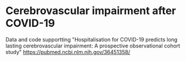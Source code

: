 # Cerebrovascular impairment after COVID-19 
Data and code supportting "Hospitalisation for COVID-19 predicts long lasting cerebrovascular impairment: A prospective observational cohort study"
https://pubmed.ncbi.nlm.nih.gov/36451358/

